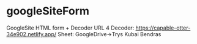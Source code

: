 # googleSiteForm
GoogleSite HTML form + Decoder
URL 4 Decoder: https://capable-otter-34e902.netlify.app/
Sheet: GoogleDrive->Trys Kubai Bendras
